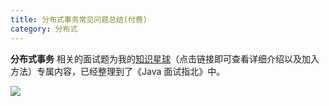 ```yaml
---
title: 分布式事务常见问题总结(付费)
category: 分布式
---
```


**分布式事务** 相关的面试题为我的[知识星球](https://dearloc.com/about-the-author/zhishixingqiu-two-years.html)（点击链接即可查看详细介绍以及加入方法）专属内容，已经整理到了《Java 面试指北》中。

![](https://oss.dearloc.com/javamianshizhibei/distributed-system.png)

<!-- @include: @planet.snippet.md -->
